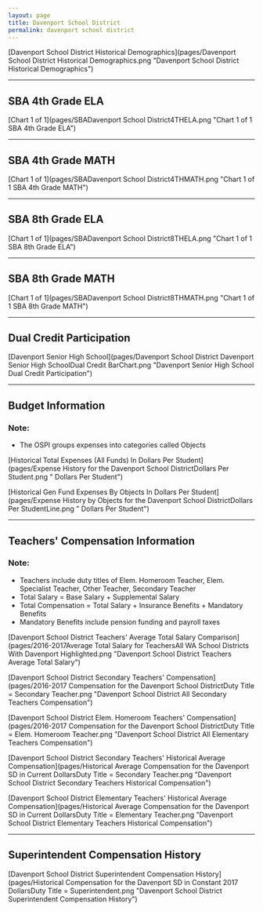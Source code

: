 ```yaml
---
layout: page
title: Davenport School District
permalink: davenport school district
---
```



[Davenport School District Historical Demographics](pages/Davenport School District Historical Demographics.png "Davenport School District Historical Demographics")

___

## SBA 4th Grade ELA

[Chart 1 of 1](pages/SBADavenport School District4THELA.png "Chart 1 of 1 SBA 4th Grade ELA")


___

## SBA 4th Grade MATH

[Chart 1 of 1](pages/SBADavenport School District4THMATH.png "Chart 1 of 1 SBA 4th Grade MATH")


___

## SBA 8th Grade ELA

[Chart 1 of 1](pages/SBADavenport School District8THELA.png "Chart 1 of 1 SBA 8th Grade ELA")


___

## SBA 8th Grade MATH

[Chart 1 of 1](pages/SBADavenport School District8THMATH.png "Chart 1 of 1 SBA 8th Grade MATH")


___

## Dual Credit Participation

[Davenport Senior High School](pages/Davenport School District Davenport Senior High SchoolDual Credit BarChart.png "Davenport Senior High School Dual Credit Participation")


___

## Budget Information
### Note:
- The OSPI groups expenses into categories called Objects

[Historical Total Expenses (All Funds) In Dollars Per Student](pages/Expense History for the Davenport School DistrictDollars Per Student.png " Dollars Per Student")

[Historical Gen Fund Expenses By Objects In Dollars Per Student](pages/Expense History by Objects for the Davenport School DistrictDollars Per StudentLine.png " Dollars Per Student")


___

## Teachers' Compensation Information
### Note:
- Teachers include duty titles of Elem. Homeroom Teacher, Elem. Specialist Teacher, Other Teacher, Secondary Teacher
- Total Salary = Base Salary + Supplemental Salary
- Total Compensation = Total Salary + Insurance Benefits + Mandatory Benefits
- Mandatory Benefits include pension funding and payroll taxes

[Davenport School District Teachers' Average Total Salary Comparison](pages/2016-2017Average Total Salary for TeachersAll WA School Districts With Davenport Highlighted.png "Davenport School District Teachers Average Total Salary")

[Davenport School District Secondary Teachers' Compensation](pages/2016-2017 Compensation for the Davenport School DistrictDuty Title = Secondary Teacher.png "Davenport School District All Secondary Teachers Compensation")

[Davenport School District Elem. Homeroom Teachers' Compensation](pages/2016-2017 Compensation for the Davenport School DistrictDuty Title = Elem. Homeroom Teacher.png "Davenport School District All Elementary Teachers Compensation")

[Davenport School District Secondary Teachers' Historical Average Compensation](pages/Historical Average Compensation for the Davenport SD in Current DollarsDuty Title = Secondary Teacher.png "Davenport School District Secondary Teachers Historical Compensation")

[Davenport School District Elementary Teachers' Historical Average Compensation](pages/Historical Average Compensation for the Davenport SD in Current DollarsDuty Title = Elementary Teacher.png "Davenport School District Elementary Teachers Historical Compensation")


___

## Superintendent Compensation History

[Davenport School District Superintendent Compensation History](pages/Historical Compensation for the Davenport SD in Constant 2017 DollarsDuty Title = Superintendent.png "Davenport School District Superintendent Compensation History")

